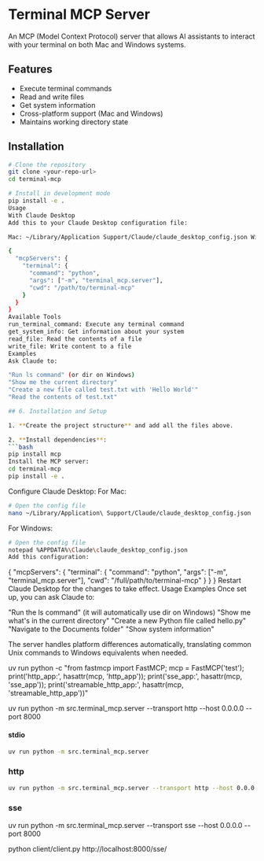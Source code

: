 # Terminal MCP Server

An MCP (Model Context Protocol) server that allows AI assistants to interact with your terminal on both Mac and Windows systems.

## Features

- Execute terminal commands
- Read and write files
- Get system information
- Cross-platform support (Mac and Windows)
- Maintains working directory state

## Installation

```bash
# Clone the repository
git clone <your-repo-url>
cd terminal-mcp

# Install in development mode
pip install -e .
Usage
With Claude Desktop
Add this to your Claude Desktop configuration file:

Mac: ~/Library/Application Support/Claude/claude_desktop_config.json Windows: %APPDATA%\Claude\claude_desktop_config.json

{
  "mcpServers": {
    "terminal": {
      "command": "python",
      "args": ["-m", "terminal_mcp.server"],
      "cwd": "/path/to/terminal-mcp"
    }
  }
}
Available Tools
run_terminal_command: Execute any terminal command
get_system_info: Get information about your system
read_file: Read the contents of a file
write_file: Write content to a file
Examples
Ask Claude to:

"Run ls command" (or dir on Windows)
"Show me the current directory"
"Create a new file called test.txt with 'Hello World'"
"Read the contents of test.txt"

## 6. Installation and Setup

1. **Create the project structure** and add all the files above.

2. **Install dependencies**:
```bash
pip install mcp
Install the MCP server:
cd terminal-mcp
pip install -e . 
```

Configure Claude Desktop:
For Mac:

```bash
# Open the config file
nano ~/Library/Application\ Support/Claude/claude_desktop_config.json
```
For Windows:
```bash
# Open the config file
notepad %APPDATA%\Claude\claude_desktop_config.json
Add this configuration:
```
{
  "mcpServers": {
    "terminal": {
      "command": "python",
      "args": ["-m", "terminal_mcp.server"],
      "cwd": "/full/path/to/terminal-mcp"
    }
  }
}
Restart Claude Desktop for the changes to take effect.
Usage Examples
Once set up, you can ask Claude to:

"Run the ls command" (it will automatically use dir on Windows)
"Show me what's in the current directory"
"Create a new Python file called hello.py"
"Navigate to the Documents folder"
"Show system information"

The server handles platform differences automatically, translating common Unix commands to Windows equivalents when needed.



uv run python -c "from fastmcp import FastMCP; mcp = FastMCP('test'); print('http_app:', hasattr(mcp, 'http_app')); print('sse_app:', hasattr(mcp, 'sse_app')); print('streamable_http_app:', hasattr(mcp, 'streamable_http_app'))"

uv run python -m src.terminal_mcp.server --transport http --host 0.0.0.0 --port 8000


#### stdio
``` bash
uv run python -m src.terminal_mcp.server
```

### http 
``` bash
uv run python -m src.terminal_mcp.server --transport http --host 0.0.0.0 --port 8000
```
### sse
uv run python -m src.terminal_mcp.server --transport sse --host 0.0.0.0 --port 8000

python client/client.py http://localhost:8000/sse/
